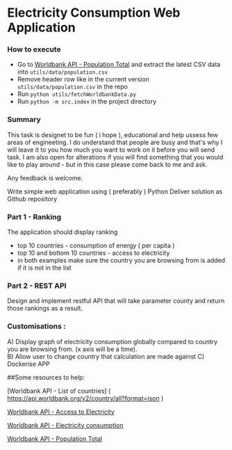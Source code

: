 # Electricity Consumption Web Application

### How to execute

- Go to [Worldbank API - Population Total](http://api.worldbank.org/v2/en/indicator/SP.POP.TOTL?format=csv)
and extract the latest CSV data into `utils/data/population.csv`
- Remove header row like in the current version `utils/data/population.csv` in the repo
- Run `python utils/fetchWorldbankData.py`
- Run `python -m src.index` in the project directory

### Summary

This task is designet to be fun ( i hope ), educational and help ussess few areas of engineeting. I do understand that people are busy and that's why I will leave it to you how much you want to work on it before you will send task. I am also open for alterations if you will find something that you would like to play around - but in this case please come back to me and ask. 

Any feedback is welcome. 

Write simple web application using ( preferably ) Python
Deliver solution as Github repository 

### Part 1 - Ranking

The application should display ranking 
- top 10 countries - consumption of energy ( per capita ) 
- top 10 and bottom 10 countries - access to electricity 
- in both examples make sure the country you are browsing from is added if it is not in the list

### Part 2 - REST API

Design and implement restful API that will take parameter county and return those rankings as a result. 

### Customisations : 

A) Display graph of electricity consumption globally compared to country you are browsing from. (x axis will be a time).  
B) Allow user to change country that calculation are made against 
C) Dockerise APP



##Some resources to help: 

[Worldbank API - List of countries] ( https://api.worldbank.org/v2/country/all?format=json ) 

[Worldbank API - Access to Electricity](https://api.worldbank.org/v2/country/all/indicator/1.1_ACCESS.ELECTRICITY.TOT?format=json)

[Worldbank API - Electricity consumption](https://api.worldbank.org/v2/country/all/indicator/1.1_TOTAL.FINAL.ENERGY.CONSUM?format=json)

[Worldbank API - Population Total](http://api.worldbank.org/v2/en/indicator/SP.POP.TOTL?format=csv)
